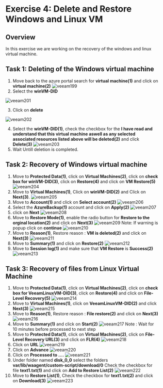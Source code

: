 # Exercise 4: Delete and Restore Windows  and Linux VM


## Overview
In this exercise we are working on the recovery of the windows and linux virtual machine.


## Task 1: Deleting of the Windows virtual machine
1. Move back to the azure portal search for **virtual machine(1)** and click on **virtual machine(2)**
![veeam199](./images/veeam199.png)
2. Select the **winVM-DID**

![veeam201](./images/veeam201.png)

3. Click on **delete**

![veeam202](./images/veeam202.png)

4. Select the **winVM-DID(1)**, check the checkbox for the **I have read and understand that this virtual machine aswell as any selected associated resources listed above will be deleted(2)** and click **Delete(3)**
![veeam203](./images/veeam203.png)
5. Wait Untill deletion is completed.


## Task 2: Recovery of Windows virtual machine
1. Move to **Protected Data(1)**, click on **Virtual Machines(2)**, click on **check box for winVM-DID(3)**, click on **Restore(4)** and click on **VM Restore(5)**
![veeam204](./images/veeam204.png)
2. Move to **Virtual Machines(1)**, Click on **winVM-DID(2)** and Click on **Next(3)**.
![veeam205](./images/veeam205.png)
3. Move to **Account(1)** and click on **Select account(2)**
![veeam206](./images/veeam206.png)
4. Select the **AzureBackup(1)** account and click on **Apply(2)**
![veeam207](./images/veeam207.png)
5. click on **Next**
![veeam208](./images/veeam208.png)
6. Move to **Restore Mode(1)**, enable the radio button for **Restore to the orginal location(2)** and click on **Next(3)**
![veeam209](./images/veeam209.png)
Note: If warning is popup click on **continue**
![veeam210](./images/veeam210.png)
7. Move to **Reason(1)**, Restore reason : **VM is deleted(2)** and click on **Next(3)**
![veeam211](./images/veeam211.png)
8. Move to **Summary(1)** and click on **Restore(2)**
![veeam212](./images/veeam212.png)
9. Move to **Session log(1)** and make sure that **VM Restore** is **Success(2)**
![veeam213](./images/veeam213.png)

## Task 3: Recovery of files from Linux Virtual Machine
1. Move to **Protected Data(1)**, click on **Virtual Machines(2)**, click on **check box for VeeamLinuxVM-DID(3)**, click on **Restore(4)** and click on **File-Level Recovery(5)**
![veeam214](./images/veeam214.png)
2. Move to **Virtual Machines(1)**, click on **VeeamLinuxVM-DID(2)** and click **Next(3)**
![veeam215](./images/veeam215.png)
3. Move to **Reason(1)**, Restore reason : **File restore(2)** and click on **Next(3)**
![veeam216](./images/veeam216.png)
4. Move to **Summary(1)** and click on **Start(2)**
![veeam217](./images/veeam217.png)
Note : Wait for 10 minutes before processed to next step
5. Move to **Protected Data(1)**, click on **Virtual Machines(2)**, click on **File-Level Recovery URL(3)** and click on **FLR(4)**
![veeam218](./images/veeam218.png)
6. Click on **URL**
![veeam219](./images/veeam219.png)
7. Click on **Advance**
![veeam220](./images/veeam220.png)
8. Click on **Processed to ....**
![veeam221](./images/veeam221.png)
9. Under folder named **disk_0_0** select the folders **var/lib/waagent/custom-script/download/0** Check the checkbox for file **text1.txt(1)** and click on **Add to Restore List(2)**
![veeam222](./images/veeam222.png)
10. Move to **Restore List(1)**, Check the checkbox for **text1.txt(2)** and click on **Download(3)**
![veeam223](./images/veeam223.png)
